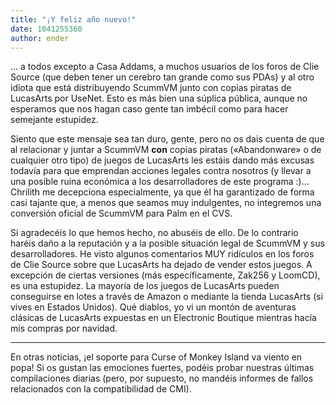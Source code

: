 ```yaml
---
title: "¡Y feliz año nuevo!"
date: 1041255360
author: ender
---
```


... a todos excepto a Casa Addams, a muchos usuarios de los foros de Clie Source (que deben tener un cerebro tan grande como sus PDAs) y al otro idiota que está distribuyendo ScummVM junto con copias piratas de LucasArts por UseNet. Esto es más bien una súplica pública, aunque no esperamos que nos hagan caso gente tan imbécil como para hacer semejante estupidez.  
  
Siento que este mensaje sea tan duro, gente, pero no os dais cuenta de que al relacionar y juntar a ScummVM **con** copias piratas («Abandonware» o de cualquier otro tipo) de juegos de LucasArts les estáis dando más excusas todavía para que emprendan acciones legales contra nosotros (y llevar a una posible ruina económica a los desarrolladores de este programa :)... Chrilith me decepciona especialmente, ya que él ha garantizado de forma casi tajante que, a menos que seamos muy indulgentes, no integremos una conversión oficial de ScummVM para Palm en el CVS.  
  
Si agradecéis lo que hemos hecho, no abuséis de ello. De lo contrario haréis daño a la reputación y a la posible situación legal de ScummVM y sus desarrolladores. He visto algunos comentarios MUY ridículos en los foros de Clie Source sobre que LucasArts ha dejado de vender estos juegos. A excepción de ciertas versiones (más específicamente, Zak256 y LoomCD), es una estupidez. La mayoría de los juegos de LucasArts pueden conseguirse en lotes a través de Amazon o mediante la tienda LucasArts (si vives en Estados Unidos). Qué diablos, yo vi un montón de aventuras clásicas de LucasArts expuestas en un Electronic Boutique mientras hacía mis compras por navidad.

* * *

En otras noticias, ¡el soporte para Curse of Monkey Island va viento en popa! Si os gustan las emociones fuertes, podéis probar nuestras últimas compilaciones diarias (pero, por supuesto, no mandéis informes de fallos relacionados con la compatibilidad de CMI).
